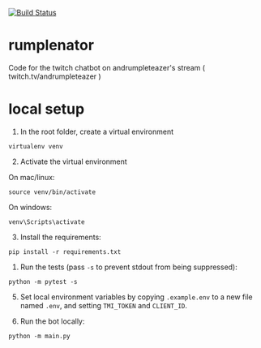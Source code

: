 [![Build Status](https://www.travis-ci.com/AndrumDev/rumplenator.svg?branch=main)](https://www.travis-ci.com/AndrumDev/rumplenator)

# rumplenator
Code for the twitch chatbot on andrumpleteazer's stream ( twitch.tv/andrumpleteazer )

# local setup

1. In the root folder, create a virtual environment

```
virtualenv venv
```

2. Activate the virtual environment

On mac/linux:
```
source venv/bin/activate
```

On windows:
```
venv\Scripts\activate
```

3. Install the requirements:

```
pip install -r requirements.txt
```

1. Run the tests (pass `-s` to prevent stdout from being suppressed):

```
python -m pytest -s
```

5. Set local environment variables by copying `.example.env` to a new file named `.env`, and setting `TMI_TOKEN` and `CLIENT_ID`.

6. Run the bot locally:

```
python -m main.py
```
